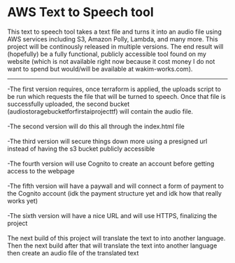 # AWS Text to Speech tool 
This text to speech tool takes a text file and turns it into an audio file using AWS services including S3, Amazon Polly, Lambda, and many more. This project will be continously released in multiple versions. The end result will (hopefully) be a fully functional, publicly accessible tool found on my website (which is not available right now because it cost money I do not want to spend but would/will be available at wakim-works.com).
______________________________
-The first version requires, once terraform is applied, the uploads script to be run which requests the file that will be turned to speech. Once that file is successfully uploaded, the second bucket (audiostoragebucketforfirstaiprojecttf) will contain the audio file.
<br>
<br>
-The second version will do this all through the index.html file
<br>
<br>
-The third version will secure things down more using a presigned url instead of having the s3 bucket publicly accessible
<br>
<br>
-The fourth version will use Cognito to create an account before getting access to the webpage
<br>
<br>
-The fifth version will have a paywall and will connect a form of payment to the Cognito account (idk the payment structure yet and idk how that really works yet)
<br>
<br>
-The sixth version will have a nice URL and will use HTTPS, finalizing the project
<br>
<br>
The next build of this project will translate the text to into another language. Then the next build after that will translate the text into another language then create an audio file of the translated text
<br>
<br>
